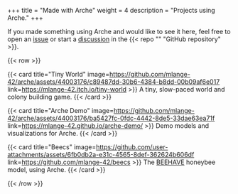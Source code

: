 +++
title = "Made with Arche"
weight = 4
description = "Projects using Arche."
+++

If you made something using Arche and would like to see it here, feel free to open an [issue](https://github.com/mlange-42/arche/issues) or start a [discussion](https://github.com/mlange-42/arche/discussions)
in the {{< repo "" "GitHub repository" >}}.

{{< row >}}

{{< card 
    title="Tiny World"
    image=https://github.com/mlange-42/arche/assets/44003176/c89487dd-30b6-4384-b8dd-00b09af6e017
    link=https://mlange-42.itch.io/tiny-world >}}
A tiny, slow-paced world and colony building game.
{{< /card >}}

{{< card 
    title="Arche Demo"
    image=https://github.com/mlange-42/arche/assets/44003176/ba5427fc-0fdc-4442-8de5-33dae63ea71f
    link=https://mlange-42.github.io/arche-demo/ >}}
Demo models and visualizations for Arche.
{{< /card >}}

{{< card 
    title="Beecs"
    image=https://github.com/user-attachments/assets/6fb0db2a-e31c-4565-8def-362624b606df
    link=https://github.com/mlange-42/beecs >}}
The [BEEHAVE](https://beehave-model.net/) honeybee model, using Arche.
{{< /card >}}

{{< /row >}}
